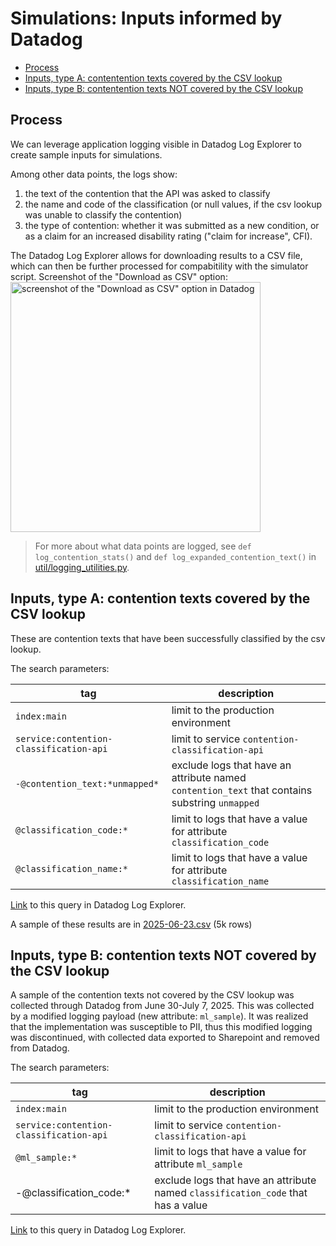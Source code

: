 # Simulations: Inputs informed by Datadog

- [Process](#process)
- [Inputs, type A: contentention texts covered by the CSV lookup](#inputs-type-a-contentention-texts-covered-by-the-csv-lookup)
- [Inputs, type B: contentention texts NOT covered by the CSV lookup](#inputs-type-b-contentention-texts-not-covered-by-the-csv-lookup)

## Process
We can leverage application logging visible in Datadog Log Explorer to create sample inputs for simulations.

Among other data points, the logs show:
1) the text of the contention that the API was asked to classify
2) the name and code of the classification (or null values, if the csv lookup was unable to classify the contention)
3) the type of contention: whether it was submitted as a new condition, or as a claim for an increased disability rating ("claim for increase", CFI).


The Datadog Log Explorer allows for downloading results to a CSV file, which can then be further processed for compabitility with the simulator script.  Screenshot of the "Download as CSV" option:
<img src='https://github.com/user-attachments/assets/3b8f8ef9-1863-47ff-9adf-3544bba6096f' alt='screenshot of the "Download as CSV" option in Datadog' width=400/>


> For more about what data points are logged, see `def log_contention_stats()` and `def log_expanded_contention_text()` in [util/logging_utilities.py](https://github.com/department-of-veterans-affairs/contention-classification-api/blob/main/src/python_src/util/logging_utilities.py).


## Inputs, type A: contention texts covered by the CSV lookup

These are contention texts that have been successfully classified by the csv lookup.

The search parameters:

| tag | description |
| --- | --- |
| `index:main` | limit to the production environment  |
| `service:contention-classification-api` | limit to service `contention-classification-api`  |
| `-@contention_text:*unmapped*` |  exclude logs that have an attribute named `contention_text` that contains substring `unmapped` |
| `@classification_code:*` | limit to logs that have a value for attribute `classification_code`  |
| `@classification_name:*` |  limit to logs that have a value for attribute `classification_name`   |

[Link](https://vagov.ddog-gov.com/logs?query=service%3Acontention-classification-api%20%40classification_code%3A%2A%20%40classification_name%3A%2A&agg_m=count&agg_m_source=base&agg_t=count&clustering_pattern_field_path=%40contention_text&cols=%40contention_text%2C%40classification_code%2C%40classification_name&fromUser=true&messageDisplay=inline&refresh_mode=sliding&storage=hot&stream_sort=desc&viz=stream&from_ts=1751728044281&to_ts=1751900844281&live=true) to this query in Datadog Log Explorer.

A sample of these results are in [2025-06-23.csv](./extracts/2025-06-23.csv) (5k rows)


## Inputs, type B: contention texts NOT covered by the CSV lookup

A sample of the contention texts not covered by the CSV lookup was collected through Datadog from June 30-July 7, 2025. This was collected by a modified logging payload (new attribute: `ml_sample`). It was realized that the implementation was susceptible to PII, thus this modified logging was discontinued, with collected data exported to Sharepoint and removed from Datadog.

The search parameters:

| tag | description |
| --- | --- |
| `index:main` |  limit to the production environment   |
| `service:contention-classification-api` | limit to service `contention-classification-api`  |
| `@ml_sample:*` |  limit to logs that have a value for attribute `ml_sample`    |
| -@classification_code:* | exclude logs that have an attribute named `classification_code` that has a value |

[Link](https://vagov.ddog-gov.com/logs?query=service%3Acontention-classification-api%20%40ml_sample%3A%2A%20-%40classification_code%3A%2A&agg_m=count&agg_m_source=base&agg_t=count&clustering_pattern_field_path=message&cols=%40ml_sample%2C%40classification_code%2C%40classification_method%2C%40classification_name%2C%40claim_type&index=main&messageDisplay=inline&refresh_mode=sliding&storage=hot&stream_sort=time%2Cdesc&viz=stream&from_ts=1751894831291&to_ts=1751909231291&live=true) to this query in Datadog Log Explorer.
